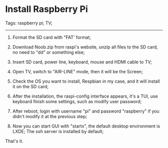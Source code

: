 # Install Raspberry Pi
Tags: raspberry pi; TV;

------

1. Format the SD card with "FAT' format;

1. Download Noob.zip from raspi's website, unzip all files to the SD card, no need to "dd" or something else;

1. Insert SD card, power line, keyboard, mouse and HDMI cable to TV;

1. Open TV, switch to "AIR-LINE" mode, then it will be the Screen;

1. Check the OS you want to install, Respbian in my case, and it will install it on the SD card;

1. After the installation, the raspi-config interface appears, it's a TUI, use keyboard finish some settings, such as modify user password;

1. After reboot, login with username "pi" and password "raspberry" if you didn't modify it at the previous step;

1. Now you can start GUI with "startx", the default desktop environment is LXDE; The ssh server is installed by default;

That's it.

